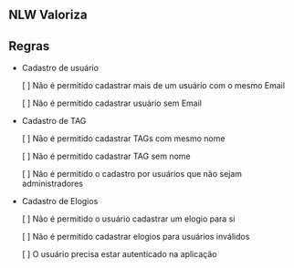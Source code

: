 ## NLW Valoriza

## Regras

- Cadastro de usuário

    [ ] Não é permitido cadastrar mais de um usuário com o mesmo Email

    [ ] Não é permitido cadastrar usuário sem Email

- Cadastro de TAG

    [ ] Não é permitido cadastrar TAGs com mesmo nome

    [ ] Não é permitido cadastrar TAG sem nome

    [ ] Não é permitido o cadastro por usuários que não sejam administradores 

- Cadastro de Elogios

    [ ] Não é permitido o usuário cadastrar um elogio para si

    [ ] Não é permitido cadastrar elogios para usuários inválidos

    [ ] O usuário precisa estar autenticado na aplicação